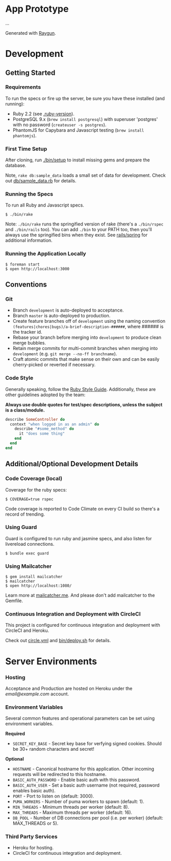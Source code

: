 # App Prototype

...

Generated with [Raygun](https://github.com/carbonfive/raygun).

# Development

## Getting Started

### Requirements

To run the specs or fire up the server, be sure you have these installed (and running):

* Ruby 2.2 (see [.ruby-version](.ruby-version)).
* PostgreSQL 9.x (```brew install postgresql```) with superuser 'postgres' with no password
  (```createuser -s postgres```).
* PhantomJS for Capybara and Javascript testing (```brew install phantomjs```).

### First Time Setup

After cloning, run [./bin/setup](bin/setup) to install missing gems and prepare the database.

Note, ```rake db:sample_data``` loads a small set of data for development. Check out
[db/sample_data.rb](db/sample_data.rb) for details.

### Running the Specs

To run all Ruby and Javascript specs.

    $ ./bin/rake

Note: ```./bin/rake``` runs the springified version of rake (there's a ```./bin/rspec``` and ```./bin/rails``` too). You
can add ```./bin``` to your PATH too, then you'll always use the springified bins when they exist. See
[rails/spring](https://github.com/rails/spring) for additional information.

### Running the Application Locally

    $ foreman start
    $ open http://localhost:3000

## Conventions

### Git

* Branch ```development``` is auto-deployed to acceptance.
* Branch ```master``` is auto-deployed to production.
* Create feature branches off of ```development``` using the naming convention
  ```(features|chores|bugs)/a-brief-description-######```, where ###### is the tracker id.
* Rebase your branch before merging into ```development``` to produce clean merge bubbles.
* Retain merge commits for multi-commit branches when merging into ```development``` (e.g.
  ```git merge --no-ff branchname```).
* Craft atomic commits that make sense on their own and can be easily cherry-picked or reverted if necessary.

### Code Style

Generally speaking, follow the [Ruby Style Guide](https://github.com/bbatsov/ruby-style-guide). Additionally, these are
other guidelines adopted by the team:

**Always use double quotes for test/spec descriptions, unless the subject is a class/module.**

```ruby
describe SomeController do
  context "when logged in as an admin" do
    describe "#some_method" do
      it "does some thing"
    end
  end
end
````

## Additional/Optional Development Details

### Code Coverage (local)

Coverage for the ruby specs:

    $ COVERAGE=true rspec

Code coverage is reported to Code Climate on every CI build so there's a record of trending.

### Using Guard

Guard is configured to run ruby and jasmine specs, and also listen for livereload connections.

    $ bundle exec guard

### Using Mailcatcher

    $ gem install mailcatcher
    $ mailcatcher
    $ open http://localhost:1080/

Learn more at [mailcatcher.me](http://mailcatcher.me/). And please don't add mailcatcher to the Gemfile.

### Continuous Integration and Deployment with CircleCI

This project is configured for continuous integration and deployment with CircleCI and Heroku.

Check out [circle.yml](circle.yml) and [bin/deploy.sh](bin/deploy.sh) for details.

# Server Environments

### Hosting

Acceptance and Production are hosted on Heroku under the _email@example.com_ account.

### Environment Variables

Several common features and operational parameters can be set using environment variables.

**Required**

* ```SECRET_KEY_BASE``` - Secret key base for verfying signed cookies. Should be 30+ random characters and secret!

**Optional**

* ```HOSTNAME``` - Canonical hostname for this application. Other incoming requests will be redirected to this hostname.
* ```BASIC_AUTH_PASSWORD``` - Enable basic auth with this password.
* ```BASIC_AUTH_USER``` - Set a basic auth username (not required, password enables basic auth).
* ```PORT``` - Port to listen on (default: 3000).
* ```PUMA_WORKERS``` - Number of puma workers to spawn (default: 1).
* ```MIN_THREADS``` - Minimum threads per worker (default: 8).
* ```MAX_THREADS``` - Maximum threads per worker (default: 16).
* ```DB_POOL``` - Number of DB connections per pool (i.e. per worker) (default: MAX_THREADS or 5).

### Third Party Services

* Heroku for hosting.
* CircleCI for continuous integration and deployment.
